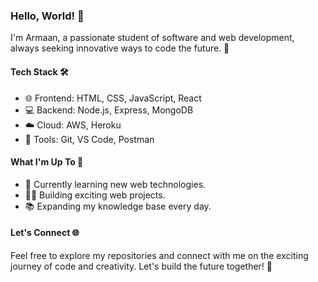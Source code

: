 ### Hello, World! 👋

I'm Armaan, a passionate student of software and web development, always seeking innovative ways to code the future. 🚀

#### Tech Stack 🛠️

- 🌐 Frontend: HTML, CSS, JavaScript, React
- 💻 Backend: Node.js, Express, MongoDB
- ☁️ Cloud: AWS, Heroku
- 🧰 Tools: Git, VS Code, Postman

#### What I'm Up To 🚀

- 🌱 Currently learning new web technologies.
- 🧑‍💻 Building exciting web projects.
- 📚 Expanding my knowledge base every day.

#### Let's Connect 🌐

Feel free to explore my repositories and connect with me on the exciting journey of code and creativity. Let's build the future together! 🌟
